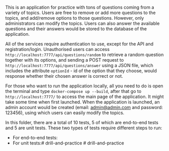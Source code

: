 This is an application for practice with tons of questions coming from
a variety of topics. Users are free to remove or add more questions to the topics,
and add/remove options to those questions. However, only administrators can modify
the topics. Users can also answer the available questions and their answers would 
be stored to the database of the application.

All of the services require authentication to use, except for the API and registration/login. 
Unauthorised users can access `http://localhost:7777/api/questions/random` to retrieve a 
random question together with its options, and sending a POST request to 
`http://localhost:7777/api/questions/answer` using a JSON file, which includes the
attribute `optionId` - id of the option that they choose, would response whether 
their chosen answer is correct or not.

For those who want to run the application locally, all you need to do is open the
terminal and type `docker-compose up --build`, after that go to `http://localhost:7777/`
to access the main page of the application. It might take some time when first launched.
When the application is launched, an admin account would be created (email: admin@admin.com
and password: 123456), using which users can easily modify the topics.

In this folder, there are a total of 10 tests, 5 of which are end-to-end tests and 5 are unit tests. 
These two types of tests require different steps to run:

* For end-to-end tests:
* For unit tests:#   d r i l l - a n d - p r a c t i c e  
 #   d r i l l - a n d - p r a c t i c e  
 